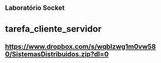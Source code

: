 ## Laboratório Socket 
# tarefa_cliente_servidor
## https://www.dropbox.com/s/wqblzwg1m0vw580/SistemasDistribuidos.zip?dl=0
